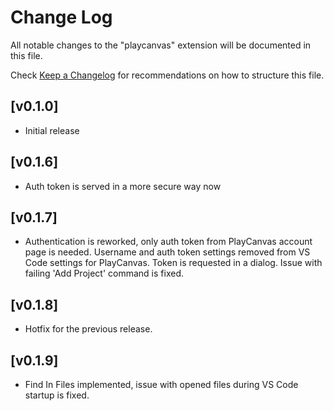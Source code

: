 # Change Log

All notable changes to the "playcanvas" extension will be documented in this file.

Check [Keep a Changelog](http://keepachangelog.com/) for recommendations on how to structure this file.

## [v0.1.0]

- Initial release

## [v0.1.6]

- Auth token is served in a more secure way now

## [v0.1.7]

- Authentication is reworked, only auth token from PlayCanvas account page is needed. Username and auth token settings removed from VS Code settings for PlayCanvas. Token is requested in a dialog. Issue with failing 'Add Project' command is fixed.

## [v0.1.8]

- Hotfix for the previous release.

## [v0.1.9]

- Find In Files implemented, issue with opened files during VS Code startup is fixed. 